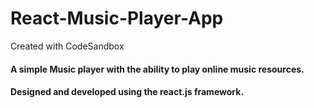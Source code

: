 # React-Music-Player-App
Created with CodeSandbox

#### A simple Music player with the ability to play online music resources.
#### Designed and developed using the react.js framework.
